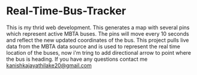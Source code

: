 # Real-Time-Bus-Tracker
This is my thrid web development. This generates a map with several pins which represent active MBTA buses. The pins will move every 10 seconds and reflect the new updated coordinates of the bus.
This project pulls live data from the MBTA data source and is used to represent the real time location of the buses, now i'm tring to add directional arrow to point where the bus is heading.
If you have any questions contact me kanishkajayathilake20@gmail.com
